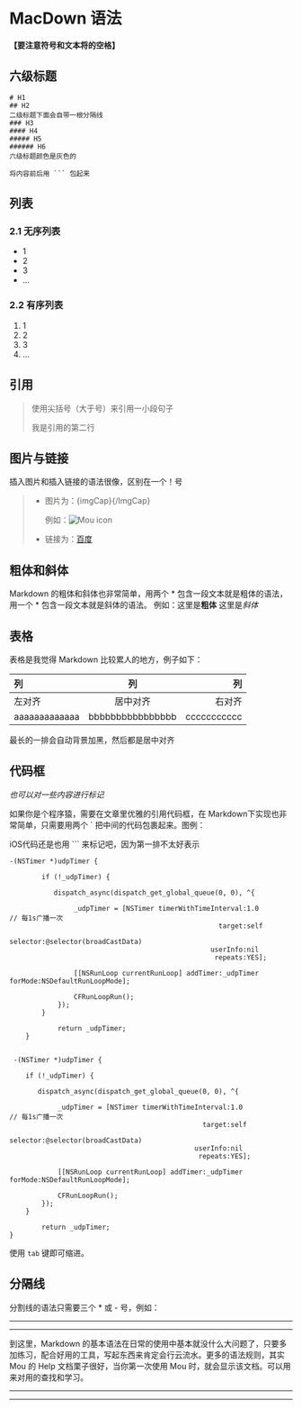 # MacDown 语法

**【要注意符号和文本将的空格】**

## 六级标题

```
# H1
## H2
二级标题下面会自带一根分隔线
### H3
#### H4
##### H5
###### H6
六级标题颜色是灰色的
```


```
将内容前后用 ``` 包起来
```

## 列表

### 2.1 无序列表

* 1
* 2
* 3
* ...

### 2.2 有序列表

1. 1
2. 2
3. 3
4. ...

## 引用

> 使用尖括号（大于号）来引用一小段句子
> 
> 我是引用的第二行


## 图片与链接

插入图片和插入链接的语法很像，区别在一个！号

> * 图片为：![](){imgCap}{/ImgCap}
> 	
>   例如：![Mou icon](http://ww2.sinaimg.cn/large/6aee7dbbgw1efffa67voyj20ix0ctq3n.jpg)
> * 链接为：[百度](https://www.baidu.com)


## 粗体和斜体

Markdown 的粗体和斜体也非常简单，用两个 * 包含一段文本就是粗体的语法，用一个 * 包含一段文本就是斜体的语法。
例如：这里是**粗体** 这里是*斜体*


## 表格

表格是我觉得 Markdown 比较累人的地方，例子如下：

| 列 | 列 | 列 |  
| :--- | :---: | ----------: |
| 左对齐 | 居中对齐 | 右对齐 |
| aaaaaaaaaaaaa | bbbbbbbbbbbbbbbb | ccccccccccc |
最长的一排会自动背景加黑，然后都是居中对齐


## 代码框

*也可以对一些内容进行标记*

如果你是个程序猿，需要在文章里优雅的引用代码框，在 Markdown下实现也非常简单，只需要用两个 ` 把中间的代码包裹起来。图例：

iOS代码还是也用 ``` 来标记吧，因为第一排不太好表示

```
-(NSTimer *)udpTimer {

		if (!_udpTimer) {
        
	       dispatch_async(dispatch_get_global_queue(0, 0), ^{
	           
	            _udpTimer = [NSTimer timerWithTimeInterval:1.0                     // 每1s广播一次
	                                                target:self
	                                              selector:@selector(broadCastData)
	                                              userInfo:nil
	                                               repeats:YES];
	            
	            [[NSRunLoop currentRunLoop] addTimer:_udpTimer forMode:NSDefaultRunLoopMode];
	            
	            CFRunLoopRun();
	        });
	    }
	    
	    	return _udpTimer;
    }
    
``` 


`
-(NSTimer *)udpTimer {`

		if (!_udpTimer) {
        
	       dispatch_async(dispatch_get_global_queue(0, 0), ^{
	           
	            _udpTimer = [NSTimer timerWithTimeInterval:1.0                     // 每1s广播一次
	                                                target:self
	                                              selector:@selector(broadCastData)
	                                              userInfo:nil
	                                               repeats:YES];
	            
	            [[NSRunLoop currentRunLoop] addTimer:_udpTimer forMode:NSDefaultRunLoopMode];
	            
	            CFRunLoopRun();
	        });
	    }
	    
	    	return _udpTimer;
    }
   
使用 `tab` 键即可缩进。
    

## 分隔线

分割线的语法只需要三个 * 或 - 号，例如：

---
***

到这里，Markdown 的基本语法在日常的使用中基本就没什么大问题了，只要多加练习，配合好用的工具，写起东西来肯定会行云流水。更多的语法规则，其实 Mou 的 Help 文档栗子很好，当你第一次使用 Mou 时，就会显示该文档。可以用来对用的查找和学习。

***

---








